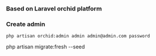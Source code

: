 ### Based on Laravel orchid platform

### Create admin
```shell
php artisan orchid:admin admin admin@admin.com password
```
php artisan migrate:fresh --seed
